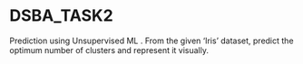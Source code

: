 # DSBA_TASK2
Prediction using Unsupervised ML  . From the given ‘Iris’ dataset, predict the optimum number of clusters and represent it visually.
